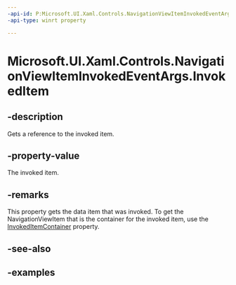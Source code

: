 ```yaml
---
-api-id: P:Microsoft.UI.Xaml.Controls.NavigationViewItemInvokedEventArgs.InvokedItem
-api-type: winrt property

---
```

<!-- Property syntax.
public object InvokedItem { get; }
-->

# Microsoft.UI.Xaml.Controls.NavigationViewItemInvokedEventArgs.InvokedItem


## -description

Gets a reference to the invoked item.


## -property-value

The invoked item.


## -remarks

This property gets the data item that was invoked. To get the NavigationViewItem that is the container for the invoked item, use the [InvokedItemContainer](navigationviewiteminvokedeventargs_invokeditemcontainer.md) property.


## -see-also


## -examples


